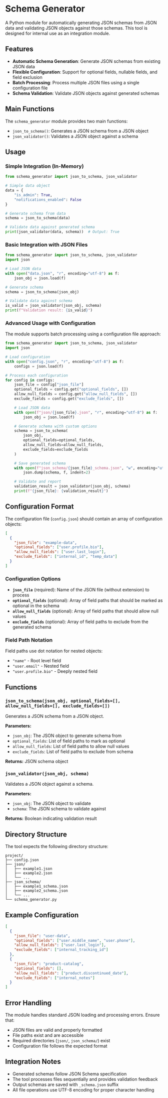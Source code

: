 # Schema Generator

A Python module for automatically generating JSON schemas from JSON data and validating JSON objects against those schemas. This tool is designed for internal use as an integration module.

## Features

- **Automatic Schema Generation**: Generate JSON schemas from existing JSON data
- **Flexible Configuration**: Support for optional fields, nullable fields, and field exclusion
- **Batch Processing**: Process multiple JSON files using a single configuration file
- **Schema Validation**: Validate JSON objects against generated schemas

## Main Functions

The `schema_generator` module provides two main functions:
- `json_to_schema()`: Generates a JSON schema from a JSON object
- `json_validator()`: Validates a JSON object against a schema

## Usage

### Simple Integration (In-Memory)

```python
from schema_generator import json_to_schema, json_validator

# Simple data object
data = {
    "is_admin": True,
    "notifications_enabled": False
}

# Generate schema from data
schema = json_to_schema(data)

# Validate data against generated schema
print(json_validator(data, schema))  # Output: True
```

### Basic Integration with JSON Files

```python
from schema_generator import json_to_schema, json_validator
import json

# Load JSON data
with open("data.json", "r", encoding="utf-8") as f:
    json_obj = json.load(f)

# Generate schema
schema = json_to_schema(json_obj)

# Validate data against schema
is_valid = json_validator(json_obj, schema)
print(f"Validation result: {is_valid}")
```

### Advanced Usage with Configuration

The module supports batch processing using a configuration file approach:

```python
from schema_generator import json_to_schema, json_validator
import json

# Load configuration
with open("config.json", "r", encoding="utf-8") as f:
    configs = json.load(f)

# Process each configuration
for config in configs:
    json_file = config["json_file"]
    optional_fields = config.get("optional_fields", [])
    allow_null_fields = config.get("allow_null_fields", [])
    exclude_fields = config.get("exclude_fields", [])

    # Load JSON data
    with open(f"json/{json_file}.json", "r", encoding="utf-8") as f:
        json_obj = json.load(f)

    # Generate schema with custom options
    schema = json_to_schema(
        json_obj,
        optional_fields=optional_fields,
        allow_null_fields=allow_null_fields,
        exclude_fields=exclude_fields
    )

    # Save generated schema
    with open(f"json_schema/{json_file}_schema.json", "w", encoding="utf-8") as f:
        json.dump(schema, f, indent=2)

    # Validate and report
    validation_result = json_validator(json_obj, schema)
    print(f"{json_file}: {validation_result}")
```

## Configuration Format

The configuration file (`config.json`) should contain an array of configuration objects:

```json
[
  {
    "json_file": "example-data",
    "optional_fields": ["user.profile.bio"],
    "allow_null_fields": ["user.last_login"],
    "exclude_fields": ["internal_id", "temp_data"]
  }
]
```

### Configuration Options

- **`json_file`** (required): Name of the JSON file (without extension) to process
- **`optional_fields`** (optional): Array of field paths that should be marked as optional in the schema
- **`allow_null_fields`** (optional): Array of field paths that should allow null values
- **`exclude_fields`** (optional): Array of field paths to exclude from the generated schema

### Field Path Notation

Field paths use dot notation for nested objects:
- `"name"` - Root level field
- `"user.email"` - Nested field
- `"user.profile.bio"` - Deeply nested field

## Functions

### `json_to_schema(json_obj, optional_fields=[], allow_null_fields=[], exclude_fields=[])`

Generates a JSON schema from a JSON object.

**Parameters:**
- `json_obj`: The JSON object to generate schema from
- `optional_fields`: List of field paths to mark as optional
- `allow_null_fields`: List of field paths to allow null values
- `exclude_fields`: List of field paths to exclude from schema

**Returns:** JSON schema object

### `json_validator(json_obj, schema)`

Validates a JSON object against a schema.

**Parameters:**
- `json_obj`: The JSON object to validate
- `schema`: The JSON schema to validate against

**Returns:** Boolean indicating validation result

## Directory Structure

The tool expects the following directory structure:

```
project/
├── config.json
├── json/
│   ├── example1.json
│   ├── example2.json
│   └── ...
├── json_schema/
│   ├── example1_schema.json
│   ├── example2_schema.json
│   └── ...
└── schema_generator.py
```

## Example Configuration

```json
[
  {
    "json_file": "user-data",
    "optional_fields": ["user.middle_name", "user.phone"],
    "allow_null_fields": ["user.last_login"],
    "exclude_fields": ["internal_tracking_id"]
  },
  {
    "json_file": "product-catalog",
    "optional_fields": [],
    "allow_null_fields": ["product.discontinued_date"],
    "exclude_fields": ["internal_notes"]
  }
]
```

## Error Handling

The module handles standard JSON loading and processing errors. Ensure that:
- JSON files are valid and properly formatted
- File paths exist and are accessible
- Required directories (`json/`, `json_schema/`) exist
- Configuration file follows the expected format

## Integration Notes

- Generated schemas follow JSON Schema specification
- The tool processes files sequentially and provides validation feedback
- Output schemas are saved with `_schema.json` suffix
- All file operations use UTF-8 encoding for proper character handling